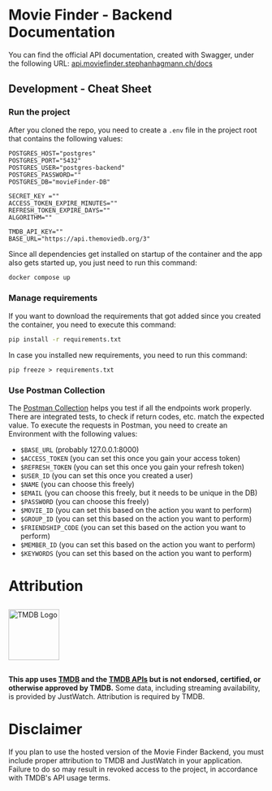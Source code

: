 # Movie Finder - Backend Documentation
You can find the official API documentation, created with Swagger, under the following URL: [api.moviefinder.stephanhagmann.ch/docs](https://api.moviefinder.stephanhagmann.ch/docs)
## Development - Cheat Sheet
### Run the project
After you cloned the repo, you need to create a `.env` file in the project root that contains the following values:
```.env
POSTGRES_HOST="postgres"
POSTGRES_PORT="5432"
POSTGRES_USER="postgres-backend"
POSTGRES_PASSWORD=""
POSTGRES_DB="movieFinder-DB"

SECRET_KEY =""
ACCESS_TOKEN_EXPIRE_MINUTES=""
REFRESH_TOKEN_EXPIRE_DAYS=""
ALGORITHM=""

TMDB_API_KEY=""
BASE_URL="https://api.themoviedb.org/3"
```

Since all dependencies get installed on startup of the container and the app also gets started up, you just need to run this command:
```bash
docker compose up
```

### Manage requirements
If you want to download the requirements that got added since you created the container, you need to execute this command:
```bash
pip install -r requirements.txt
```

In case you installed new requirements, you need to run this command:
```shell
pip freeze > requirements.txt
```

### Use Postman Collection
The [Postman Collection](movieFinder_backendDB.postman_collection.json) helps you test if all the endpoints work properly. There are integrated tests, to check if return codes, etc. match the expected value.
To execute the requests in Postman, you need to create an Environment with the following values:

- `$BASE_URL` (probably 127.0.0.1:8000)
- `$ACCESS_TOKEN` (you can set this once you gain your access token)
- `$REFRESH_TOKEN` (you can set this once you gain your refresh token)
- `$USER_ID` (you can set this once you created a user)
- `$NAME` (you can choose this freely)
- `$EMAIL` (you can choose this freely, but it needs to be unique in the DB)
- `$PASSWORD` (you can choose this freely)
- `$MOVIE_ID` (you can set this based on the action you want to perform)
- `$GROUP_ID` (you can set this based on the action you want to perform)
- `$FRIENDSHIP_CODE` (you can set this based on the action you want to perform)
- `$MEMBER_ID` (you can set this based on the action you want to perform)
- `$KEYWORDS` (you can set this based on the action you want to perform)


# Attribution
<a href="https://www.themoviedb.org/" target="_">
<img src="https://www.themoviedb.org/assets/2/v4/logos/v2/blue_short-8e7b30f73a4020692ccca9c88bafe5dcb6f8a62a4c6bc55cd9ba82bb2cd95f6c.svg" alt="TMDB Logo" width="100px" style="margin: 10px 0 15px 0;">
</a>

**This app uses [TMDB](https://www.themoviedb.org/) and the [TMDB APIs](https://developer.themoviedb.org/docs/getting-started) but is not endorsed, certified, or otherwise approved by TMDB.**
Some data, including streaming availability, is provided by JustWatch. Attribution is required by TMDB.

# Disclaimer
If you plan to use the hosted version of the Movie Finder Backend, you must include proper attribution to TMDB and JustWatch in your application. Failure to do so may result in revoked access to the project, in accordance with TMDB's API usage terms.
